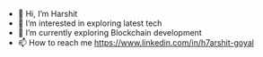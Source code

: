 - 👋 Hi, I’m Harshit
- 👀 I’m interested in exploring latest tech 
- 🌱 I’m currently exploring Blockchain development
- 📫 How to reach me https://www.linkedin.com/in/h7arshit-goyal
<!--- 💞️ I’m looking to collaborate on ... --->

<!---
7harshit20/7harshit20 is a ✨ special ✨ repository because its `README.md` (this file) appears on your GitHub profile.
You can click the Preview link to take a look at your changes.
--->
